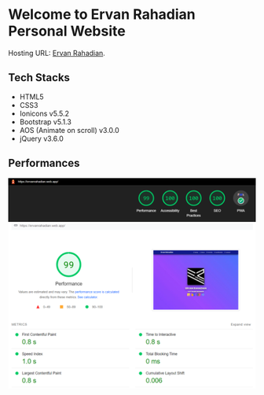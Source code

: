 # Welcome to Ervan Rahadian Personal Website

Hosting URL: [Ervan Rahadian](http://ervanrahadian.web.app/).

## Tech Stacks

- HTML5
- CSS3
- Ionicons v5.5.2
- Bootstrap v5.1.3
- AOS (Animate on scroll) v3.0.0
- jQuery v3.6.0

## Performances

<img src="almost-perfect-score.png" alt="almost-perfect-score">

<img src="performance.png" alt="performance">
